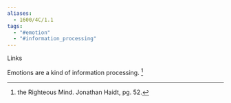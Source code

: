 ```yaml
---
aliases:
  - 1600/4C/1.1
tags:
  - "#emotion"
  - "#information_processing"
---
```

Links

Emotions are a kind of information processing. [^1]

[^1]: the Righteous Mind. Jonathan Haidt, pg. 52.
